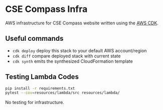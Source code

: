 # CSE Compass Infra

AWS infrastructure for CSE Compass website written using the [AWS CDK](https://aws.amazon.com/cdk/).

## Useful commands

* `cdk deploy`      deploy this stack to your default AWS account/region
* `cdk diff`        compare deployed stack with current state
* `cdk synth`       emits the synthesized CloudFormation template

## Testing Lambda Codes

```bash
pip install -r requirements.txt
pytest --cov=resources/lambda/src resources/lambda/
```

No testing for infrastructure.
